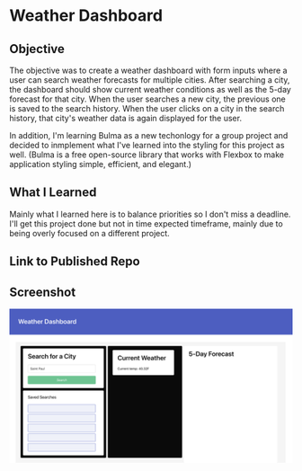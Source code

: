 # Weather Dashboard

## Objective

The objective was to create a weather dashboard with form inputs where a user can search weather forecasts for multiple cities. After searching a city, the dashboard should show current weather conditions as well as the 5-day forecast for that city. When the user searches a new city, the previous one is saved to the search history. When the user clicks on a city in the search history, that city's weather data is again displayed for the user.

In addition, I'm learning Bulma as a new techonlogy for a group project and decided to inmplement what I've learned into the styling for this project as well. (Bulma is a free open-source library that works with Flexbox to make application styling simple, efficient, and elegant.)

## What I Learned

Mainly what I learned here is to balance priorities so I don't miss a deadline. I'll get this project done but not in time expected timeframe, mainly due to being overly focused on a different project.

## Link to Published Repo


## Screenshot

![Here's a screenshot of my work so far](./assets/screenshot.png)